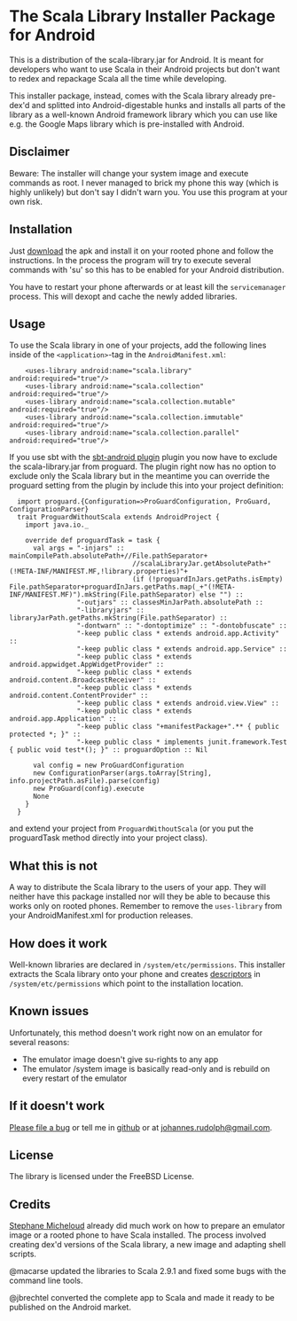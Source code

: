 The Scala Library Installer Package for Android
===============================================

This is a distribution of the scala-library.jar for Android. It is meant for developers who want to use Scala in their
Android projects but don't want to redex and repackage Scala all the time while developing.

This installer package, instead, comes with the Scala library already pre-dex'd and splitted into Android-digestable hunks and
installs all parts of the library as a well-known Android framework library which you can use like e.g. the Google Maps library
which is pre-installed with Android.

Disclaimer
----------

Beware: The installer will change your system image and execute commands as root. I never managed to brick my phone this
way (which is highly unlikely) but don't say I didn't warn you. You use this program at your own risk.

Installation
------------

Just [download][apk] the apk and install it on your rooted phone and follow the instructions. In the process
the program will try to execute several commands with 'su' so this has to be enabled for your Android distribution.

You have to restart your phone afterwards or at least kill the `servicemanager` process. This will dexopt and cache the
newly added libraries.

Usage
-----

To use the Scala library in one of your projects, add the following lines inside of the `<application>`-tag in the
`AndroidManifest.xml`:

        <uses-library android:name="scala.library" android:required="true"/>
        <uses-library android:name="scala.collection" android:required="true"/>
        <uses-library android:name="scala.collection.mutable" android:required="true"/>
        <uses-library android:name="scala.collection.immutable" android:required="true"/>
        <uses-library android:name="scala.collection.parallel" android:required="true"/>

If you use sbt with the [sbt-android plugin][sbt-android] plugin you now have to exclude the scala-library.jar from
proguard. The plugin right now has no option to exclude only the Scala library but in the meantime you can override the
proguard setting from the plugin by include this into your project definition:

      import proguard.{Configuration=>ProGuardConfiguration, ProGuard, ConfigurationParser}
      trait ProguardWithoutScala extends AndroidProject {
        import java.io._

        override def proguardTask = task {
          val args = "-injars" :: mainCompilePath.absolutePath+//File.pathSeparator+
                                   //scalaLibraryJar.getAbsolutePath+"(!META-INF/MANIFEST.MF,!library.properties)"+
                                   (if (!proguardInJars.getPaths.isEmpty) File.pathSeparator+proguardInJars.getPaths.map(_+"(!META-INF/MANIFEST.MF)").mkString(File.pathSeparator) else "") ::
                     "-outjars" :: classesMinJarPath.absolutePath ::
                     "-libraryjars" :: libraryJarPath.getPaths.mkString(File.pathSeparator) ::
                     "-dontwarn" :: "-dontoptimize" :: "-dontobfuscate" ::
                     "-keep public class * extends android.app.Activity" ::
                     "-keep public class * extends android.app.Service" ::
                     "-keep public class * extends android.appwidget.AppWidgetProvider" ::
                     "-keep public class * extends android.content.BroadcastReceiver" ::
                     "-keep public class * extends android.content.ContentProvider" ::
                     "-keep public class * extends android.view.View" ::
                     "-keep public class * extends android.app.Application" ::
                     "-keep public class "+manifestPackage+".** { public protected *; }" ::
                     "-keep public class * implements junit.framework.Test { public void test*(); }" :: proguardOption :: Nil

          val config = new ProGuardConfiguration
          new ConfigurationParser(args.toArray[String], info.projectPath.asFile).parse(config)
          new ProGuard(config).execute
          None
        }
      }

and extend your project from `ProguardWithoutScala` (or you put the proguardTask method directly into your project class).


What this is not
----------------
A way to distribute the Scala library to the users of your app. They will neither have this package installed nor will
they be able to because this works only on rooted phones. Remember to remove the `uses-library` from your AndroidManifest.xml
for production releases.


How does it work
----------------

Well-known libraries are declared in `/system/etc/permissions`. This installer extracts the Scala library onto your phone
and creates [descriptors][desc] in `/system/etc/permissions` which point to the installation location.

Known issues
------------

Unfortunately, this method doesn't work right now on an emulator for several reasons:

  - The emulator image doesn't give su-rights to any app
  - The emulator /system image is basically read-only and is rebuild on every restart of the emulator


If it doesn't work
------------------

[Please file a bug][issues] or tell me in [github][gh-mail] or at johannes.rudolph@gmail.com.

License
-------

The library is licensed under the FreeBSD License.

Credits
-------

[Stephane Micheloud][micheloud] already did much work on how to prepare an emulator image or a rooted phone to have Scala installed.
The process involved creating dex'd versions of the Scala library, a new image and adapting shell scripts.

@macarse updated the libraries to Scala 2.9.1 and fixed some bugs with the command line tools.

@jbrechtel converted the complete app to Scala and made it ready to be published on the Android market.

  [apk]:         https://github.com/downloads/jrudolph/scala-android-libs/scala-android-libs_2.9.0-1-2.9.0-1.v1.apk
  [desc]:        http://github.com/jrudolph/scala-android-libs/blob/master/src/main/res/raw/scala_collection_desc.xml
  [issues]:      http://github.com/jrudolph/scala-android-libs/issues
  [gh-mail]:     https://github.com/inbox/new/jrudolph
  [sbt-android]: http://github.com/jberkel/android-plugin
  [micheloud]:   http://lamp.epfl.ch/~michelou/android/index.html